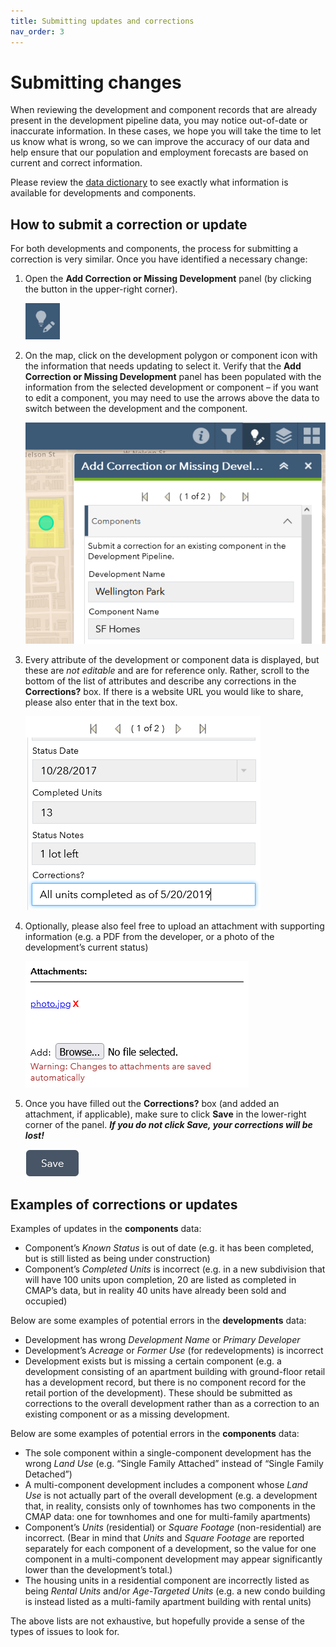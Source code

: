 ```yaml
---
title: Submitting updates and corrections
nav_order: 3
---
```


# Submitting changes

When reviewing the development and component records that are already present in the development pipeline data, you may notice out-of-date or inaccurate information. In these cases, we hope you will take the time to let us know what is wrong, so we can improve the accuracy of our data and help ensure that our population and employment forecasts are based on current and correct information.

Please review the [data dictionary](./data-dictionary.html) to see exactly what information is available for developments and components.

## How to submit a correction or update

For both developments and components, the process for submitting a correction is very similar. Once you have identified a necessary change:

1. Open the **Add Correction or Missing Development** panel (by clicking the button in the upper-right corner).
    
    ![](./img/add-correction-missing-dev-button.png)
    
1. On the map, click on the development polygon or component icon with the information that needs updating to select it. Verify that the **Add Correction or Missing Development** panel has been populated with the information from the selected development or component – if you want to edit a component, you may need to use the arrows above the data to switch between the development and the component.
    
    ![](./img/component-correction-select.png)
    
1. Every attribute of the development or component data is displayed, but these are *not editable* and are for reference only. Rather, scroll to the bottom of the list of attributes and describe any corrections in the **Corrections?** box. If there is a website URL you would like to share, please also enter that in the text box.
    
    ![](./img/component-correction-textbox.png)
    
1. Optionally, please also feel free to upload an attachment with supporting information (e.g. a PDF from the developer, or a photo of the development’s current status)
    
    ![](./img/component-correction-attachment.png)
    
1. Once you have filled out the **Corrections?** box (and added an attachment, if applicable), make sure to click **Save** in the lower-right corner of the panel. ***If you do not click Save, your corrections will be lost!***
    
    ![](./img/component-correction-save.png)

## Examples of corrections or updates

Examples of updates in the **components** data:

- Component’s *Known Status* is out of date (e.g. it has been completed, but is still listed as being under construction)
- Component’s *Completed Units* is incorrect (e.g. in a new subdivision that will have 100 units upon completion, 20 are listed as completed in CMAP’s data, but in reality 40 units have already been sold and occupied)

Below are some examples of potential errors in the **developments** data:

- Development has wrong *Development Name* or *Primary Developer*
- Development’s *Acreage* or *Former Use* (for redevelopments) is incorrect
- Development exists but is missing a certain component (e.g. a development consisting of an apartment building with ground-floor retail has a development record, but there is no component record for the retail portion of the development). These should be submitted as corrections to the overall development rather than as a correction to an existing component or as a missing development.

Below are some examples of potential errors in the **components** data:

- The sole component within a single-component development has the wrong *Land Use* (e.g. “Single Family Attached” instead of “Single Family Detached”)
- A multi-component development includes a component whose *Land Use* is not actually part of the overall development (e.g. a development that, in reality, consists only of townhomes has two components in the CMAP data: one for townhomes and one for multi-family apartments)
- Component’s *Units* (residential) or *Square Footage* (non-residential) are incorrect. (Bear in mind that *Units* and *Square Footage* are reported separately for each component of a development, so the value for one component in a multi-component development may appear significantly lower than the development’s total.)
- The housing units in a residential component are incorrectly listed as being *Rental Units* and/or *Age-Targeted Units* (e.g. a new condo building is instead listed as a multi-family apartment building with rental units)

The above lists are not exhaustive, but hopefully provide a sense of the types of issues to look for.

